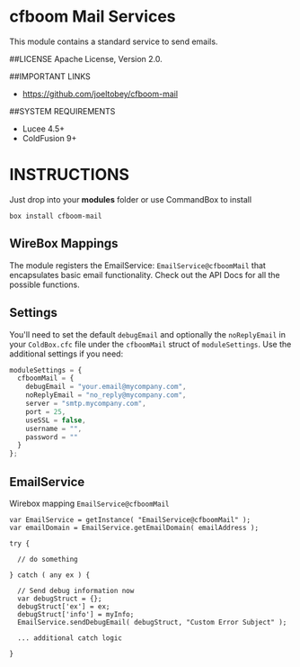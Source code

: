 # cfboom Mail Services
This module contains a standard service to send emails.

##LICENSE
Apache License, Version 2.0.

##IMPORTANT LINKS
- https://github.com/joeltobey/cfboom-mail

##SYSTEM REQUIREMENTS
- Lucee 4.5+
- ColdFusion 9+

# INSTRUCTIONS
Just drop into your **modules** folder or use CommandBox to install

`box install cfboom-mail`

## WireBox Mappings
The module registers the EmailService: `EmailService@cfboomMail` that encapsulates basic email functionality. Check out the API Docs for all the possible functions.

## Settings
You'll need to set the default `debugEmail` and optionally the `noReplyEmail` in your `ColdBox.cfc` file under the `cfboomMail` struct of `moduleSettings`. Use the additional settings if you need:

```js
moduleSettings = {
  cfboomMail = {
    debugEmail = "your.email@mycompany.com",
    noReplyEmail = "no_reply@mycompany.com",
    server = "smtp.mycompany.com",
    port = 25,
    useSSL = false,
    username = "",
    password = ""
  }
};
```

## EmailService

Wirebox mapping `EmailService@cfboomMail`

```
var EmailService = getInstance( "EmailService@cfboomMail" );
var emailDomain = EmailService.getEmailDomain( emailAddress );

try {

  // do something

} catch ( any ex ) {

  // Send debug information now
  var debugStruct = {};
  debugStruct['ex'] = ex;
  debugStruct['info'] = myInfo;
  EmailService.sendDebugEmail( debugStruct, "Custom Error Subject" );

  ... additional catch logic

}
```
